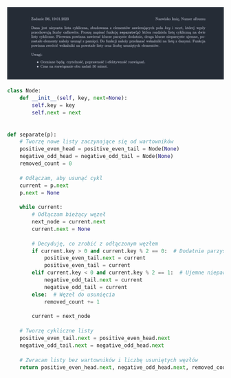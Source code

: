 <picture>
  <source srcset="../../../srt/zbior_zadan/2022_B6.png" media="(prefers-color-scheme: light)">
  <source srcset="../../../srt/zbior_zadan/black_2022_B6.png" media="(prefers-color-scheme: dark)">
  <img src="../../../srt/zbior_zadan/black_2022_B6.png" alt="zadanie 2022_B6">
</picture>

```python
class Node:
    def __init__(self, key, next=None):
        self.key = key
        self.next = next


def separate(p):
    # Tworzę nowe listy zaczynające się od wartowników
    positive_even_head = positive_even_tail = Node(None)
    negative_odd_head = negative_odd_tail = Node(None)
    removed_count = 0

    # Odłączam, aby usunąć cykl
    current = p.next
    p.next = None

    while current:
        # Odłączam bieżący węzeł
        next_node = current.next
        current.next = None

        # Decyduję, co zrobić z odłączonym węzłem
        if current.key > 0 and current.key % 2 == 0:  # Dodatnie parzyste
            positive_even_tail.next = current
            positive_even_tail = current
        elif current.key < 0 and current.key % 2 == 1:  # Ujemne nieparzyste
            negative_odd_tail.next = current
            negative_odd_tail = current
        else:  # Węzeł do usunięcia
            removed_count += 1

        current = next_node

    # Tworzę cykliczne listy
    positive_even_tail.next = positive_even_head.next
    negative_odd_tail.next = negative_odd_head.next

    # Zwracam listy bez wartowników i liczbę usuniętych węzłów
    return positive_even_head.next, negative_odd_head.next, removed_count
```
